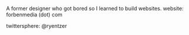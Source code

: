 A former designer who got bored so I learned to build websites.
website: forbenmedia (dot) com

twittersphere: @ryentzer
